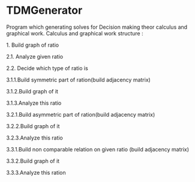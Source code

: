 # TDMGenerator
Program which generating solves for Decision making theor calculus and graphical work. 
Calculus and graphical work structure :
<p>
1. Build graph of ratio
<p>
2.1. Analyze given ratio
<p>
2.2. Decide which type of ratio is
<p>
3.1.1.Build symmetric part of ration(build adjacency matrix)
<p>
3.1.2.Build graph of it
<p>
3.1.3.Analyze this ratio
<p>
3.2.1.Build asymmetric part of ration(build adjacency matrix)
<p>
3.2.2.Build graph of it
<p>
3.2.3.Analyze this ratio
<p>
3.3.1.Build non comparable relation on given ratio (build adjacency matrix)
<p>
3.3.2.Build graph of it
<p>
3.3.3.Analyze this ration

